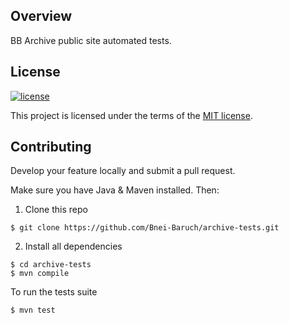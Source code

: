 ## Overview

BB Archive public site automated tests.

## License
   [![license](https://img.shields.io/badge/license-MIT-green.svg)](https://github.com/Bnei-Baruch/archive-tests/blob/master/LICENSE)
           
   This project is licensed under the terms of the [MIT license](/LICENSE.md).

## Contributing

Develop your feature locally and submit a pull request.

Make sure you have Java & Maven installed. Then:

1. Clone this repo
```shell
$ git clone https://github.com/Bnei-Baruch/archive-tests.git
```

2. Install all dependencies
```shell
$ cd archive-tests
$ mvn compile
```

To run the tests suite

```shell
$ mvn test 
```

